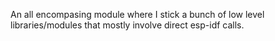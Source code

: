 An all encompasing module where I stick a bunch of low level libraries/modules that mostly involve direct esp-idf calls. 
